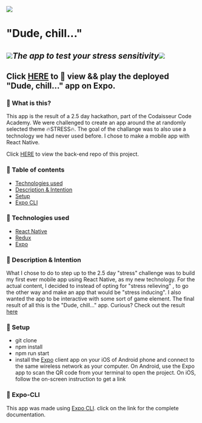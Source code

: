 ![](https://emojis.slackmojis.com/emojis/images/1542340471/4979/thinking.gif?1542340471) 
# **"Dude, chill..."**

## ![](https://emojis.slackmojis.com/emojis/images/1450319446/49/fireball.gif?1450319446)*The app to test your stress sensitivity*![](https://emojis.slackmojis.com/emojis/images/1450319446/49/fireball.gif?1450319446)

## Click [HERE](https://expo.io/@jetskevdwouden/dude_chill_) to :eyes: view && play the deployed "Dude, chill..." app on Expo.

### :pushpin: What is this?
This app is the result of a 2.5 day hackathon, part of the Codaisseur Code Academy.
We were challenged to create an app around the at randomly selected theme :fire:STRESS:fire:. The goal of the challange was to also use a technology we had never used before.
I chose to make a mobile app with React Native.

Click [HERE](https://github.com/JetskevdWouden/dude_chill_api) to view the back-end repo of this project.

### :pushpin: Table of contents

* [Technologies used](#technologies-used)
* [Description & Intention](#description-&-intention)
* [Setup](#setup)
* [Expo CLI](#expo-cli)

### :pushpin: Technologies used
* [React Native](https://facebook.github.io/react-native/)
* [Redux](https://redux.js.org)
* [Expo](https://docs.expo.io/versions/latest/)

### :pushpin: Description & Intention
What I chose to do to step up to the 2.5 day "stress" challenge was to build my first ever mobile app
using React Native, as my new technology. For the actual content, I decided to instead of opting for "stress relieving" , to go the other way and make an app that would be "stress inducing".
I also wanted the app to be interactive with some sort of game element.
The final result of all this is the "Dude, chill..." app.
Curious? Check out the result [here](https://expo.io/@jetskevdwouden/dude_chill_0)

### :pushpin: Setup
* git clone
* npm install
* npm run start
* install the [Expo](https://expo.io) client app on your iOS of Android phone and connect to the same wireless network as your computer. On Android, use the Expo app to scan the QR code from your terminal to open the project. On iOS, follow the on-screen instruction to get a link

### :pushpin: Expo-CLI
This app was made using [Expo CLI](https://facebook.github.io/react-native/docs/getting-started). click on the link for the complete documentation.
